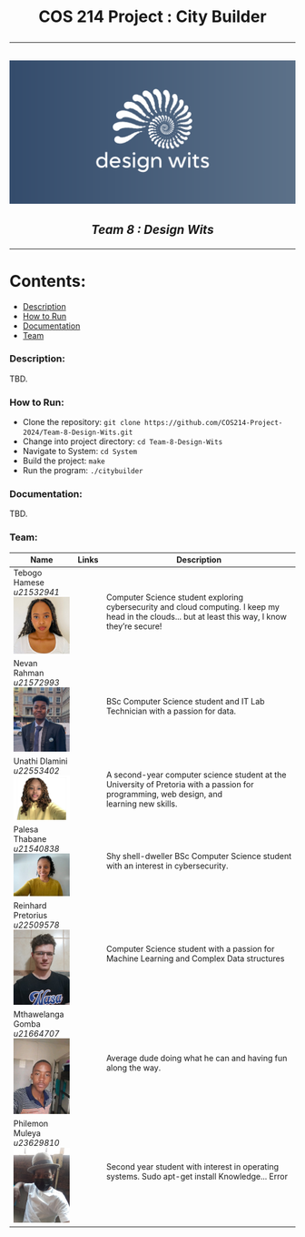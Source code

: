 
# <p style="text-align: center;"> COS 214 Project : City Builder </p>
---
<br><img src="./images/logolandscape.png"></br>
##  <p style="text-align: center;"> *Team 8 : Design Wits* </p>
---
# Contents:
- [Description](#description)
- [How to Run](#how-to-run)
- [Documentation](#documentation)
- [Team](#team)

### Description:
TBD.
### How to Run:
- Clone the repository: `git clone https://github.com/COS214-Project-2024/Team-8-Design-Wits.git`
- Change into project directory: `cd Team-8-Design-Wits`
- Navigate to System: `cd System`
- Build the project: `make`
- Run the program: `./citybuilder`

### Documentation:
TBD.

### Team:
| Name | Links | Description |
|----------------|------|-------------|
| Tebogo Hamese<br> *u21532941*<br><img src="./images/tebogo.jpg" width="100"> | <br>[<img src="https://github.com/favicon.ico" width="16" height="16">](https://github.com/tibbyhm) |Computer Science student exploring cybersecurity and cloud computing. I keep my head in the clouds... but at least this way, I know they’re secure!|
| Nevan Rahman<br>*u21572993*<br><img src="./images/nev.JPEG" width="100"> | <br>[<img src="https://github.com/favicon.ico" width="16" height="16">](https://github.com/rsnevan) [<img src="https://raw.githubusercontent.com/FortAwesome/Font-Awesome/6.x/svgs/brands/linkedin.svg" width="16" height="16">](https://linkedin.com/in/nevanrahman) | BSc Computer Science student and IT Lab Technician with a passion for data. |
| Unathi Dlamini<br>*u22553402*<br><img src="./images/unathi.jpg" width="100"> | <br>[<img src="https://github.com/favicon.ico" width="16" height="16">](https://github.com/unathi3) [<img src="https://raw.githubusercontent.com/FortAwesome/Font-Awesome/6.x/svgs/brands/linkedin.svg" width="16" height="16">](https://www.linkedin.com/in/unathi-dlamini-237007224/) |A second-year computer science student at the University of Pretoria with a passion for programming, web design, and learning new skills.|
| Palesa Thabane<br>*u21540838*<br><img src="./images/palesa.jpg" width="100"> | <br>[<img src="https://github.com/favicon.ico" width="16" height="16">](https://github.com/ms-thabane) | Shy shell-dweller BSc Computer Science student with an interest in cybersecurity. |
| Reinhard Pretorius<br>*u22509578*<br><img src="./images/reinhard.jpg" width="100"> | <br>[<img src="https://github.com/favicon.ico" width="16" height="16">](https://github.com/WizardOfGold) |Computer Science student with a passion for Machine Learning and Complex Data structures|
| Mthawelanga Gomba<br>*u21664707*<br><img src="./images/mtha.jpg" width="100"> |<br>[<img src="https://github.com/favicon.ico" width="16" height="16">](https://github.com/AuraBlack123)| Average dude doing what he can and having fun along the way.|
| Philemon Muleya<br>*u23629810*<br><img src="./images/philemon.jpg" width="100"> | <br>[<img src="https://github.com/favicon.ico" width="16" height="16">](https://github.com/UML23) |Second year student with interest in operating systems. Sudo apt-get install Knowledge... Error|
